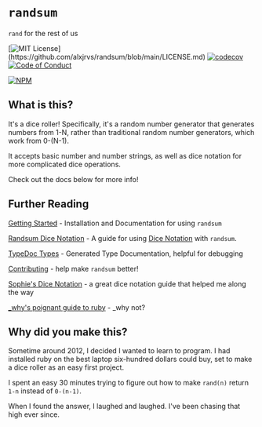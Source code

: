 # `randsum`

`rand` for the rest of us

[![MIT License](https://img.shields.io/apm/l/atomic-design-ui.svg?)](https://github.com/alxjrvs/randsum/blob/main/LICENSE.md)
[![codecov](https://codecov.io/gh/alxjrvs/randsum/branch/master/graph/badge.svg)](https://codecov.io/gh/alxjrvs/randsum)
[![Code of Conduct](https://img.shields.io/badge/code%20of-conduct-ff69b4.svg?style=flat)](https://github.com/alxjrvs/randsum/blob/main/CODE_OF_CONDUCT.md)

[![NPM](https://nodei.co/npm/randsum.png?downloads=true)](https://www.npmjs.com/package/randsum)

## What is this?

It's a dice roller! Specifically, it's a random number generator that generates numbers from 1-N, rather than traditional random number generators, which work from 0-(N-1).

It accepts basic number and number strings, as well as dice notation for more complicated dice operations.

Check out the docs below for more info!

## Further Reading

[Getting Started](https://github.com/alxjrvs/randsum/blob/main/GETTING_STARTED.md) - Installation and Documentation for using `randsum`

[Randsum Dice Notation](https://github.com/alxjrvs/randsum/blob/main/RANDSUM_DICE_NOTATION.md) - A guide for using [Dice Notation](https://en.wikipedia.org/wiki/Dice_notation) with `randsum`.

[TypeDoc Types](https://alxjrvs.github.io/randsum) - Generated Type Documentation, helpful for debugging

[Contributing](https://github.com/alxjrvs/randsum/blob/main/CONTRIBUTING.md) - help make `randsum` better!

[Sophie's Dice Notation](https://sophiehoulden.com/dice/documentation/notation.html) - a great dice notation guide that helped me along the way

[\_why's poignant guide to ruby](https://poignant.guide/) - \_why not?

## Why did you make this?

Sometime around 2012, I decided I wanted to learn to program. I had installed ruby on the best laptop six-hundred dollars could buy, set to make a dice roller as an easy first project.

I spent an easy 30 minutes trying to figure out how to make `rand(n)` return `1-n` instead of `0-(n-1)`.

When I found the answer, I laughed and laughed. I've been chasing that high ever since.
